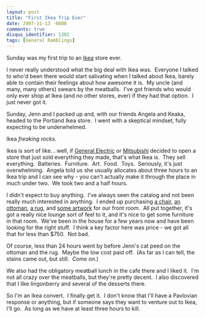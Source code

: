 ```yaml
---
layout: post
title: "First Ikea Trip Ever"
date: 2007-11-13 -0800
comments: true
disqus_identifier: 1302
tags: [General Ramblings]
---
```

Sunday was my first trip to an [Ikea](http://www.ikea.com) store ever.

I never really understood what the big deal with Ikea was.  Everyone I
talked to who'd been there would start salivating when I talked about
Ikea, barely able to contain their feelings about how awesome it is.  My
uncle (and many, many others) swears by the meatballs.  I've got friends
who would only ever shop at Ikea (and no other stores, ever) if they had
that option.  I just never got it.

Sunday, Jenn and I packed up and, with our friends Angela and Keaka,
headed to the Portland Ikea store.  I went with a skeptical mindset,
fully expecting to be underwhelmed.

Ikea *freaking rocks*.

Ikea is sort of like... well, if [General Electric](http://www.ge.com)
or [Mitsubishi](http://www.mitsubishi.com) decided to open a store that
just sold everything they made, that's what Ikea is.  They sell
everything.  Batteries.  Furniture.  Art.  Food.  Toys.  Seriously, it's
just overwhelming.  Angela told us she usually allocates about three
hours to an Ikea trip and I can see why - you can't actually make it
through the place in much under two.  We took two and a half hours.

I didn't expect to buy anything.  I've always seen the catalog and not
been really much interested in anything.  I ended up purchasing [a
chair](http://www.ikea.com/us/en/catalog/products/90106158), [an
ottoman](http://www.ikea.com/us/en/catalog/products/50106141), [a
rug](http://www.ikea.com/us/en/catalog/products/62757663), and [some
artwork](http://www.ikea.com/us/en/catalog/products/50126196) for our
front room.  All put together, it's got a really nice lounge sort of
feel to it, and it's nice to get some furniture in that room.  We've
been in the house for a few years now and have been looking for the
right stuff.  I think a key factor here was price - we got all that for
less than $750.  Not bad.

Of course, less than 24 hours went by before Jenn's cat peed on the
ottoman and the rug.  Maybe the low cost paid off.  (As far as I can
tell, the stains came out, but still.  *Come on.*)

We also had the obligatory meatball lunch in the cafe there and I liked
it.  I'm not all crazy over the meatballs, but they're pretty decent.  I
also discovered that I like lingonberry and several of the desserts
there.

So I'm an Ikea convert.  I finally get it.  I don't know that I'll
have a Pavlovian response or anything, but if someone says they want to
venture out to Ikea, I'll go.  As long as we have at least three hours
to kill.

